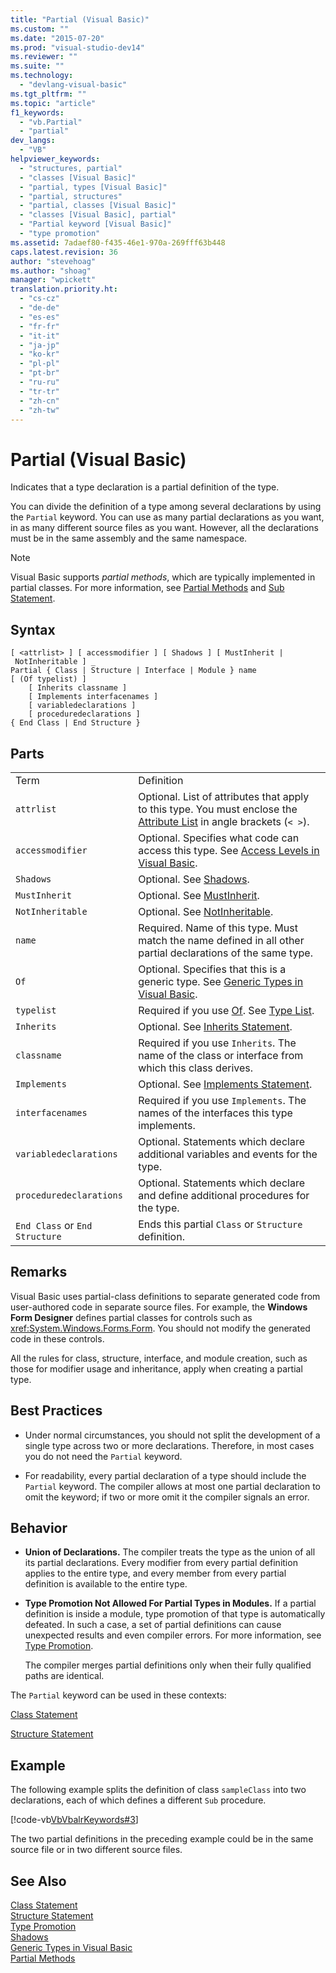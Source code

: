 ```yaml
---
title: "Partial (Visual Basic)"
ms.custom: ""
ms.date: "2015-07-20"
ms.prod: "visual-studio-dev14"
ms.reviewer: ""
ms.suite: ""
ms.technology: 
  - "devlang-visual-basic"
ms.tgt_pltfrm: ""
ms.topic: "article"
f1_keywords: 
  - "vb.Partial"
  - "partial"
dev_langs: 
  - "VB"
helpviewer_keywords: 
  - "structures, partial"
  - "classes [Visual Basic]"
  - "partial, types [Visual Basic]"
  - "partial, structures"
  - "partial, classes [Visual Basic]"
  - "classes [Visual Basic], partial"
  - "Partial keyword [Visual Basic]"
  - "type promotion"
ms.assetid: 7adaef80-f435-46e1-970a-269fff63b448
caps.latest.revision: 36
author: "stevehoag"
ms.author: "shoag"
manager: "wpickett"
translation.priority.ht: 
  - "cs-cz"
  - "de-de"
  - "es-es"
  - "fr-fr"
  - "it-it"
  - "ja-jp"
  - "ko-kr"
  - "pl-pl"
  - "pt-br"
  - "ru-ru"
  - "tr-tr"
  - "zh-cn"
  - "zh-tw"
---
```

# Partial (Visual Basic)
Indicates that a type declaration is a partial definition of the type.  
  
 You can divide the definition of a type among several declarations by using the `Partial` keyword. You can use as many partial declarations as you want, in as many different source files as you want. However, all the declarations must be in the same assembly and the same namespace.  
  
> [!NOTE]
>  Visual Basic supports *partial methods*, which are typically implemented in partial classes. For more information, see [Partial Methods](../../../visual-basic\language-reference\procedures/partial-methods.md) and [Sub Statement](../../../visual-basic\language-reference\statements/sub-statement.md).  
  
## Syntax  
  
```  
[ <attrlist> ] [ accessmodifier ] [ Shadows ] [ MustInherit | NotInheritable ] _  
Partial { Class | Structure | Interface | Module } name [ (Of typelist) ]  
    [ Inherits classname ]  
    [ Implements interfacenames ]  
    [ variabledeclarations ]  
    [ proceduredeclarations ]  
{ End Class | End Structure }  
```  
  
## Parts  
  
|||  
|-|-|  
|Term|Definition|  
|`attrlist`|Optional. List of attributes that apply to this type. You must enclose the [Attribute List](../../../visual-basic\language-reference\statements/attribute-list.md) in angle brackets (`< >`).|  
|`accessmodifier`|Optional. Specifies what code can access this type. See [Access Levels in Visual Basic](../../../visual-basic\programming-guide\language-features\declared-elements/access-levels.md).|  
|`Shadows`|Optional. See [Shadows](../../../visual-basic\language-reference\modifiers/shadows.md).|  
|`MustInherit`|Optional. See [MustInherit](../../../visual-basic\language-reference\modifiers/mustinherit.md).|  
|`NotInheritable`|Optional. See [NotInheritable](../../../visual-basic\language-reference\modifiers/notinheritable.md).|  
|`name`|Required. Name of this type. Must match the name defined in all other partial declarations of the same type.|  
|`Of`|Optional. Specifies that this is a generic type. See [Generic Types in Visual Basic](../../../visual-basic\programming-guide\language-features\data-types/generic-types.md).|  
|`typelist`|Required if you use [Of](../../../visual-basic\language-reference\statements/of-clause.md). See [Type List](../../../visual-basic\language-reference\statements/type-list.md).|  
|`Inherits`|Optional. See [Inherits Statement](../../../visual-basic\language-reference\statements/inherits-statement.md).|  
|`classname`|Required if you use `Inherits`. The name of the class or interface from which this class derives.|  
|`Implements`|Optional. See [Implements Statement](../../../visual-basic\language-reference\statements/implements-statement.md).|  
|`interfacenames`|Required if you use `Implements`. The names of the interfaces this type implements.|  
|`variabledeclarations`|Optional. Statements which declare additional variables and events for the type.|  
|`proceduredeclarations`|Optional. Statements which declare and define additional procedures for the type.|  
|`End Class` or `End Structure`|Ends this partial `Class` or `Structure` definition.|  
  
## Remarks  
 Visual Basic uses partial-class definitions to separate generated code from user-authored code in separate source files. For example, the **Windows Form Designer** defines partial classes for controls such as <xref:System.Windows.Forms.Form>. You should not modify the generated code in these controls.  
  
 All the rules for class, structure, interface, and module creation, such as those for modifier usage and inheritance, apply when creating a partial type.  
  
## Best Practices  
  
-   Under normal circumstances, you should not split the development of a single type across two or more declarations. Therefore, in most cases you do not need the `Partial` keyword.  
  
-   For readability, every partial declaration of a type should include the `Partial` keyword. The compiler allows at most one partial declaration to omit the keyword; if two or more omit it the compiler signals an error.  
  
## Behavior  
  
-   **Union of Declarations.** The compiler treats the type as the union of all its partial declarations. Every modifier from every partial definition applies to the entire type, and every member from every partial definition is available to the entire type.  
  
-   **Type Promotion Not Allowed For Partial Types in Modules.** If a partial definition is inside a module, type promotion of that type is automatically defeated. In such a case, a set of partial definitions can cause unexpected results and even compiler errors. For more information, see [Type Promotion](../../../visual-basic\programming-guide\language-features\declared-elements/type-promotion.md).  
  
     The compiler merges partial definitions only when their fully qualified paths are identical.  
  
 The `Partial` keyword can be used in these contexts:  
  
 [Class Statement](../../../visual-basic\language-reference\statements/class-statement.md)  
  
 [Structure Statement](../../../visual-basic\language-reference\statements/structure-statement.md)  
  
## Example  
 The following example splits the definition of class `sampleClass` into two declarations, each of which defines a different `Sub` procedure.  
  
 [!code-vb[VbVbalrKeywords#3](../../../visual-basic\language-reference/codesnippet/VisualBasic/partial_1.vb)]  
  
 The two partial definitions in the preceding example could be in the same source file or in two different source files.  
  
## See Also  
 [Class Statement](../../../visual-basic\language-reference\statements/class-statement.md)   
 [Structure Statement](../../../visual-basic\language-reference\statements/structure-statement.md)   
 [Type Promotion](../../../visual-basic\programming-guide\language-features\declared-elements/type-promotion.md)   
 [Shadows](../../../visual-basic\language-reference\modifiers/shadows.md)   
 [Generic Types in Visual Basic](../../../visual-basic\programming-guide\language-features\data-types/generic-types.md)   
 [Partial Methods](../../../visual-basic\language-reference\procedures/partial-methods.md)
